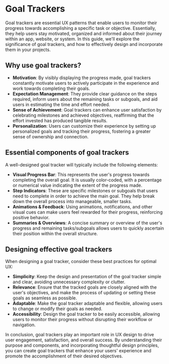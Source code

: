 # Goal Trackers

Goal trackers are essential UX patterns that enable users to monitor their progress towards accomplishing a specific task or objective. Essentially, they help users stay motivated, organized and informed about their journey within an app, website, or system. In this guide, we'll explore the significance of goal trackers, and how to effectively design and incorporate them in your projects.

## Why use goal trackers?

- **Motivation**: By visibly displaying the progress made, goal trackers constantly motivate users to actively participate in the experience and work towards completing their goals.
- **Expectation Management**: They provide clear guidance on the steps required, inform users about the remaining tasks or subgoals, and aid users in estimating the time and effort needed.
- **Sense of Achievement**: Goal trackers can enhance user satisfaction by celebrating milestones and achieved objectives, reaffirming that the effort invested has produced tangible results.
- **Personalization**: Users can customize their experience by setting up personalized goals and tracking their progress, fostering a greater sense of ownership and connection.

## Essential components of goal trackers

A well-designed goal tracker will typically include the following elements:

- **Visual Progress Bar**: This represents the user's progress towards completing the overall goal. It is usually color-coded, with a percentage or numerical value indicating the extent of the progress made.
- **Step Indicators**: These are specific milestones or subgoals that users need to complete in order to achieve the main goal. They help break down the overall process into manageable, smaller tasks.
- **Animations & Feedback**: Using animations, notifications, and other visual cues can make users feel rewarded for their progress, reinforcing positive behavior.
- **Summaries & Overviews**: A concise summary or overview of the user's progress and remaining tasks/subgoals allows users to quickly ascertain their position within the overall structure.

## Designing effective goal trackers

When designing a goal tracker, consider these best practices for optimal UX:

- **Simplicity**: Keep the design and presentation of the goal tracker simple and clear, avoiding unnecessary complexity or clutter.
- **Relevance**: Ensure that the tracked goals are closely aligned with the user's objectives, and make the process of updating or setting these goals as seamless as possible.
- **Adaptable**: Make the goal tracker adaptable and flexible, allowing users to change or modify their goals as needed.
- **Accessibility**: Design the goal tracker to be easily accessible, allowing users to monitor their progress without disrupting their workflow or navigation.

In conclusion, goal trackers play an important role in UX design to drive user engagement, satisfaction, and overall success. By understanding their purpose and components, and incorporating thoughtful design principles, you can create goal trackers that enhance your users' experience and promote the accomplishment of their desired objectives.